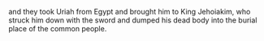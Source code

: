 and they took Uriah from Egypt and brought him to King Jehoiakim, who struck him down with the sword and dumped his dead body into the burial place of the common people.
